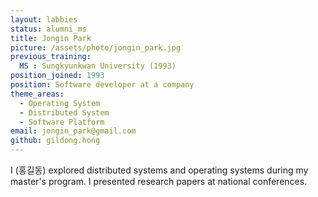 ```yaml
---
layout: labbies
status: alumni_ms
title: Jongin Park
picture: /assets/photo/jongin_park.jpg
previous_training:
  MS : Sungkyunkwan University (1993)
position_joined: 1993
position: Software developer at a company
theme_areas:
  - Operating System
  - Distributed System
  - Software Platform
email: jongin_park@gmail.com
github: gildong.hong
---
```


I (홍길동) explored distributed systems and operating systems during my master's program. I presented research papers at national conferences.